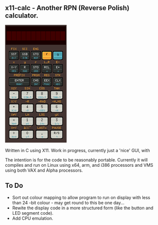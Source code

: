 ## x11-calc - Another RPN (Reverse Polish) calculator.

![HP33](x11-calc-33.png)

Written in C using X11. Work in progress, currently just a 'nice' GUI,  with

The  intention is for the code to be reasonably portable.  Currently it will
compiles  and run on Linux using x64, arm, and i386 processors and VMS using
both VAX and Alpha processors.

## To Do

* Sort out colour mapping to allow program to run on display with less  than
  24 -bit colour - may get round to this be one day...
* Rewite the display code in a more structured form (like the button and LED
  segment code).
* Add CPU emulation.
